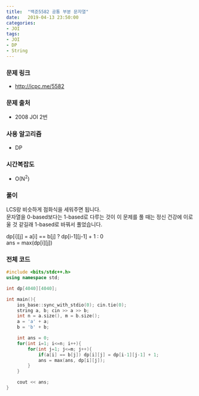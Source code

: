 ```yaml
---
title:  "백준5582 공통 부분 문자열"
date:   2019-04-13 23:50:00
categories:
- JOI
tags:
- JOI
- DP
- String
---
```


### 문제 링크
* http://icpc.me/5582

### 문제 출처
* 2008 JOI 2번

### 사용 알고리즘
* DP

### 시간복잡도
* O(N<sup>2</sup>)

### 풀이
LCS랑 비슷하게 점화식을 세워주면 됩니다.<br>
문자열을 0-based보다는 1-based로 다루는 것이 이 문제를 풀 때는 정신 건강에 이로울 것 같길래 1-based로 바꿔서 풀었습니다.

dp[i][j] = a[i] == b[j] ? dp[i-1][j-1] + 1 : 0<br>
ans = max(dp[i][j])

### 전체 코드
```cpp
#include <bits/stdc++.h>
using namespace std;

int dp[4040][4040];

int main(){
	ios_base::sync_with_stdio(0); cin.tie(0);
	string a, b; cin >> a >> b;
	int n = a.size(), m = b.size();
	a = 'a' + a;
	b = 'b' + b;

	int ans = 0;
	for(int i=1; i<=n; i++){
		for(int j=1; j<=m; j++){
			if(a[i] == b[j]) dp[i][j] = dp[i-1][j-1] + 1;
			ans = max(ans, dp[i][j]);
		}
	}

	cout << ans;
}
```
